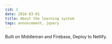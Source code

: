 ```yaml
---
cid: 1
date: 2016-03-01
title: About the learning system
tags: annoncement, jquery
---
```


Built on Middleman and Firebase, Deploy to Netlify.